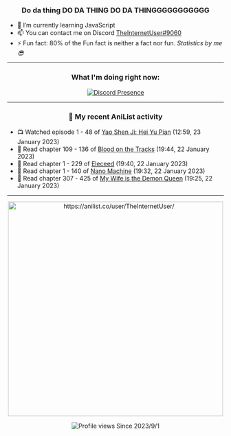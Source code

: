 <div align="center">

### Do da thing DO DA THING DO DA THINGGGGGGGGGGG
</div>

- 🌱 I’m currently learning JavaScript
- 📫 You can contact me on Discord [TheInternetUser#9060](https://discord.com/users/534117072796385300)
- ⚡ Fun fact: 80% of the Fun fact is neither a fact nor fun. _Statistics by me 😎_
<hr>

<div align="center">

### What I'm doing right now:
[![Discord Presence](https://lanyard.cnrad.dev/api/534117072796385300)](https://discord.com/users/534117072796385300)
<hr>
  
### 🌸 My recent AniList activity

</div>

<!-- ANILIST_ACTIVITY:start -->

-   📺 Watched episode 1 - 48 of [Yao Shen Ji: Hei Yu Pian](https://anilist.co/anime/116964) (12:59, 23 January 2023)
-   📖 Read chapter 109 - 136 of [Blood on the Tracks](https://anilist.co/manga/98397) (19:44, 22 January 2023)
-   📖 Read chapter 1 - 229 of [Eleceed](https://anilist.co/manga/106929) (19:40, 22 January 2023)
-   📖 Read chapter 1 - 140 of [Nano Machine](https://anilist.co/manga/120980) (19:32, 22 January 2023)
-   📖 Read chapter 307 - 425 of [My Wife is the Demon Queen](https://anilist.co/manga/107966) (19:25, 22 January 2023)

<!-- ANILIST_ACTIVITY:end -->
<hr>

<div align="center">

<img width="500" alt="https://anilist.co/user/TheInternetUser/" src="https://img.anili.st/User/929966"/>

![Profile views](https://gpvc.arturio.dev/TheInternetUse7) Since 2023/9/1

</div>
